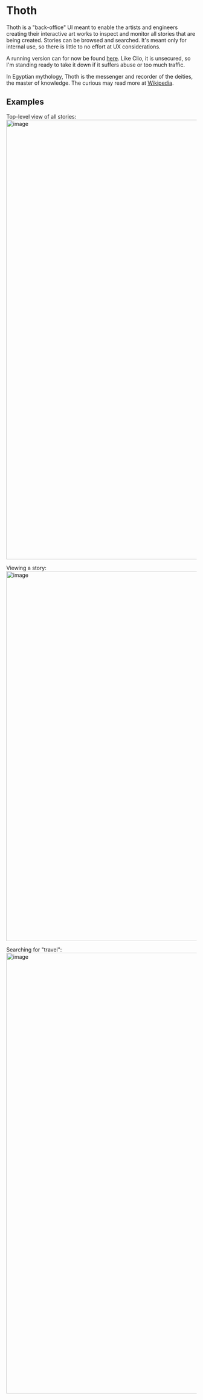 # Thoth
Thoth is a "back-office" UI meant to enable the artists and engineers creating their interactive art works
to inspect and monitor all stories that are being created. Stories can be browsed and searched. It's meant only for internal use, so there is little to no effort at UX considerations.

A running version can for now be found [here](https://calliope-ugaidvq5sa-uc.a.run.app/thoth). Like Clio, it is unsecured, so I'm standing ready to take it down if it suffers abuse or too much traffic.

In Egyptian mythology, Thoth is the messenger and recorder of the deities, the master of knowledge. The curious may read more at [Wikipedia](https://en.wikipedia.org/wiki/Thoth).

## Examples

Top-level view of all stories:
<img width="1162" alt="image" src="https://github.com/chrisimmel/calliope/assets/17924059/66120195-e3fb-4624-8ee9-a7f1da5a15f8">

Viewing a story:
<img width="978" alt="image" src="https://github.com/chrisimmel/calliope/assets/17924059/46a49898-ed6a-4f4e-a334-8517f57a1c90">


Searching for "travel":
<img width="1165" alt="image" src="https://github.com/chrisimmel/calliope/assets/17924059/d7bf67cc-0dab-4687-92a6-038482c2c49a">
